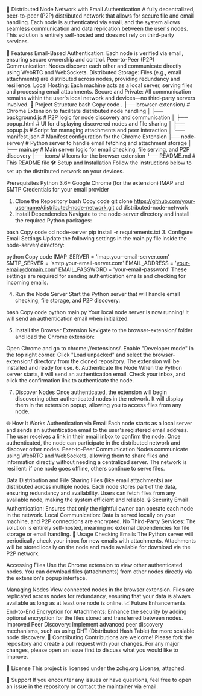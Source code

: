📧 Distributed Node Network with Email Authentication
A fully decentralized, peer-to-peer (P2P) distributed network that allows for secure file and email handling. Each node is authenticated via email, and the system allows seamless communication and data replication between the user's nodes. This solution is entirely self-hosted and does not rely on third-party services.

🚀 Features
Email-Based Authentication: Each node is verified via email, ensuring secure ownership and control.
Peer-to-Peer (P2P) Communication: Nodes discover each other and communicate directly using WebRTC and WebSockets.
Distributed Storage: Files (e.g., email attachments) are distributed across nodes, providing redundancy and resilience.
Local Hosting: Each machine acts as a local server, serving files and processing email attachments.
Secure and Private: All communication remains within the user's local network and devices—no third-party servers involved.
📂 Project Structure
bash
Copy code
.
├── browser-extension/       # Chrome Extension to facilitate distributed node handling
│   ├── background.js        # P2P logic for node discovery and communication
│   ├── popup.html           # UI for displaying discovered nodes and file sharing
│   ├── popup.js             # Script for managing attachments and peer interaction
│   └── manifest.json        # Manifest configuration for the Chrome Extension
├── node-server/             # Python server to handle email fetching and attachment storage
│   ├── main.py              # Main server logic for email checking, file serving, and P2P discovery
├── icons/                   # Icons for the browser extension
└── README.md                # This README file
🛠️ Setup and Installation
Follow the instructions below to set up the distributed network on your devices.

Prerequisites
Python 3.6+
Google Chrome (for the extension)
IMAP and SMTP Credentials for your email provider
1. Clone the Repository
bash
Copy code
git clone https://github.com/your-username/distributed-node-network.git
cd distributed-node-network
2. Install Dependencies
Navigate to the node-server directory and install the required Python packages:

bash
Copy code
cd node-server
pip install -r requirements.txt
3. Configure Email Settings
Update the following settings in the main.py file inside the node-server/ directory:

python
Copy code
IMAP_SERVER = 'imap.your-email-server.com'
SMTP_SERVER = 'smtp.your-email-server.com'
EMAIL_ADDRESS = 'your-email@domain.com'
EMAIL_PASSWORD = 'your-email-password'
These settings are required for sending authentication emails and checking for incoming emails.

4. Run the Node Server
Start the Python server that will handle email checking, file storage, and P2P discovery:

bash
Copy code
python main.py
Your local node server is now running! It will send an authentication email when initialized.

5. Install the Browser Extension
Navigate to the browser-extension/ folder and load the Chrome extension:

Open Chrome and go to chrome://extensions/.
Enable "Developer mode" in the top right corner.
Click "Load unpacked" and select the browser-extension/ directory from the cloned repository.
The extension will be installed and ready for use.
6. Authenticate the Node
When the Python server starts, it will send an authentication email. Check your inbox, and click the confirmation link to authenticate the node.

7. Discover Nodes
Once authenticated, the extension will begin discovering other authenticated nodes in the network. It will display them in the extension popup, allowing you to access files from any node.

🌐 How It Works
Authentication via Email
Each node starts as a local server and sends an authentication email to the user's registered email address.
The user receives a link in their email inbox to confirm the node.
Once authenticated, the node can participate in the distributed network and discover other nodes.
Peer-to-Peer Communication
Nodes communicate using WebRTC and WebSockets, allowing them to share files and information directly without needing a centralized server. The network is resilient: if one node goes offline, others continue to serve files.

Data Distribution and File Sharing
Files (like email attachments) are distributed across multiple nodes.
Each node stores part of the data, ensuring redundancy and availability.
Users can fetch files from any available node, making the system efficient and reliable.
🔒 Security
Email Authentication: Ensures that only the rightful owner can operate each node in the network.
Local Communication: Data is served locally on your machine, and P2P connections are encrypted.
No Third-Party Services: The solution is entirely self-hosted, meaning no external dependencies for file storage or email handling.
📝 Usage
Checking Emails
The Python server will periodically check your inbox for new emails with attachments. Attachments will be stored locally on the node and made available for download via the P2P network.

Accessing Files
Use the Chrome extension to view other authenticated nodes. You can download files (attachments) from other nodes directly via the extension's popup interface.

Managing Nodes
View connected nodes in the browser extension.
Files are replicated across nodes for redundancy, ensuring that your data is always available as long as at least one node is online.
📈 Future Enhancements
End-to-End Encryption for Attachments: Enhance the security by adding optional encryption for the files stored and transferred between nodes.
Improved Peer Discovery: Implement advanced peer discovery mechanisms, such as using DHT (Distributed Hash Table) for more scalable node discovery.
🤝 Contributing
Contributions are welcome! Please fork the repository and create a pull request with your changes. For any major changes, please open an issue first to discuss what you would like to improve.

📝 License
This project is licensed under the zchg.org License, attached.

💬 Support
If you encounter any issues or have questions, feel free to open an issue in the repository or contact the maintainer via email.

